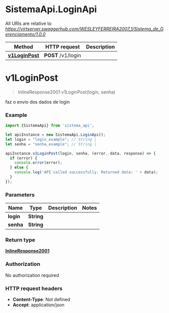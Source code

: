 # SistemaApi.LoginApi

All URIs are relative to *https://virtserver.swaggerhub.com/WESLEYFERREIRA2007_1/Sistema_de_Gerenciamento/1.0.0*

Method | HTTP request | Description
------------- | ------------- | -------------
[**v1LoginPost**](LoginApi.md#v1LoginPost) | **POST** /v1/login | 

<a name="v1LoginPost"></a>
# **v1LoginPost**
> InlineResponse2001 v1LoginPost(login, senha)



faz o envio dos dados de login

### Example
```javascript
import {SistemaApi} from 'sistema_api';

let apiInstance = new SistemaApi.LoginApi();
let login = "login_example"; // String | 
let senha = "senha_example"; // String | 

apiInstance.v1LoginPost(login, senha, (error, data, response) => {
  if (error) {
    console.error(error);
  } else {
    console.log('API called successfully. Returned data: ' + data);
  }
});
```

### Parameters

Name | Type | Description  | Notes
------------- | ------------- | ------------- | -------------
 **login** | **String**|  | 
 **senha** | **String**|  | 

### Return type

[**InlineResponse2001**](InlineResponse2001.md)

### Authorization

No authorization required

### HTTP request headers

 - **Content-Type**: Not defined
 - **Accept**: application/json

